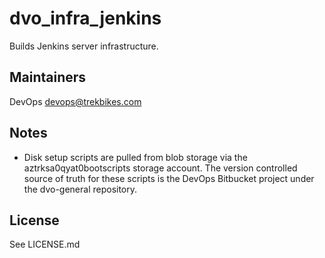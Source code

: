 # dvo_infra_jenkins

Builds Jenkins server infrastructure.

## Maintainers

DevOps <devops@trekbikes.com>

## Notes

- Disk setup scripts are pulled from blob storage via the aztrksa0qyat0bootscripts storage account. The version controlled source of truth for these scripts is the DevOps Bitbucket project under the dvo-general repository.

## License

See LICENSE.md
